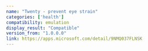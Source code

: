 ```yaml
---
name: "Twenty - prevent eye strain"
categories: ['health']
compatibility: emulation
display_result: "Compatible"
version_from: "1.0.0.0"
link: https://apps.microsoft.com/detail/9NMQ037FLNSK
---
```

